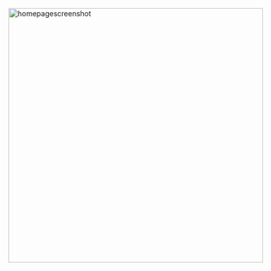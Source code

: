 

<p align="left">
    <img width="500" height="auto" src="https://res.cloudinary.com/dwm0tvqar/image/upload/v1706286668/porto/Screenshot_2024-01-26_233041_tgod9c.png" alt="homepagescreenshot" />
</p>

